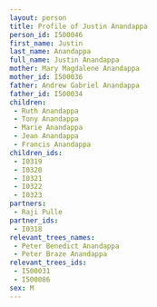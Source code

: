 ```yaml
---
layout: person
title: Profile of Justin Anandappa
person_id: I500046
first_name: Justin
last_name: Anandappa
full_name: Justin Anandappa
mother: Mary Magdalene Anandappa
mother_id: I500036
father: Andrew Gabriel Anandappa
father_id: I500034
children:
 - Ruth Anandappa
 - Tony Anandappa
 - Marie Anandappa
 - Jean Anandappa
 - Francis Anandappa
children_ids:
 - I0319
 - I0320
 - I0321
 - I0322
 - I0323
partners:
 - Raji Pulle
partner_ids:
 - I0318
relevant_trees_names:
 - Peter Benedict Anandappa
 - Peter Braze Anandappa
relevant_trees_ids:
 - I500031
 - I500086
sex: M
---
```


